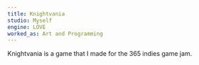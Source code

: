 ```yaml
---
title: Knightvania
studio: Myself
engine: LÖVE
worked_as: Art and Programming
---
```


Knightvania is a game that I made for the 365 indies game jam.